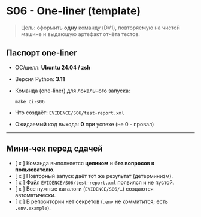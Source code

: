 # S06 - One-liner (template)

> Цель: оформить **одну** команду (DV1), повторяемую на чистой машине и выдающую артефакт отчёта тестов.

## Паспорт one-liner

* ОС/шелл: **Ubuntu 24.04 / zsh**
* Версия Python: **3.11**
* Команда (one-liner) для локального запуска:

  ```text
  make ci-s06
  ```

* Что создаёт: `EVIDENCE/S06/test-report.xml`
* Ожидаемый код выхода: **0** при успехе (не 0 - провал)


---

## Мини-чек перед сдачей

* [ x ] Команда выполняется **целиком** и **без вопросов к пользователю**.
* [ x ] Повторный запуск даёт тот же результат (детерминизм).
* [ x ] Файл `EVIDENCE/S06/test-report.xml` появился и не пустой.
* [ x ] Все нужные каталоги (`EVIDENCE/S06/…`) создаются автоматически.
* [ x ] В репозитории нет секретов (`.env` не коммитится; есть `.env.example`).
